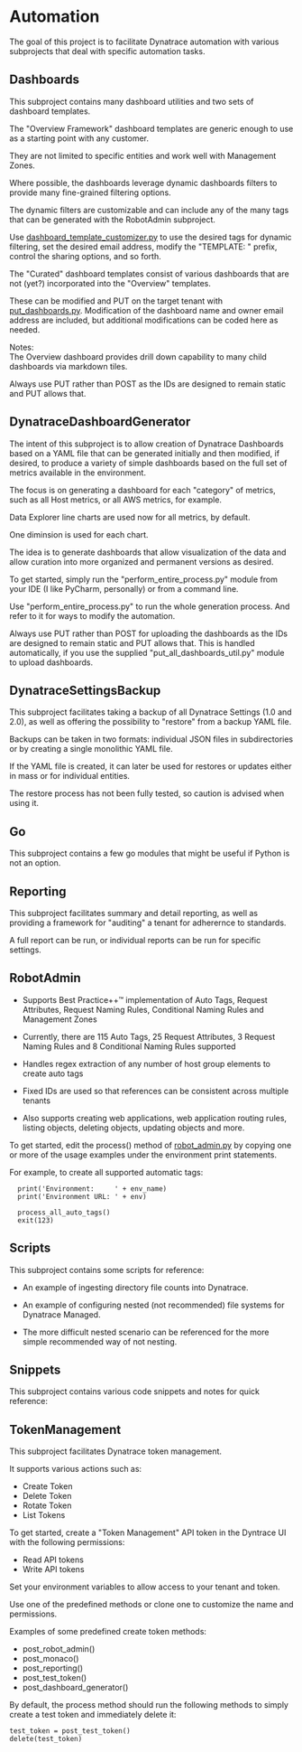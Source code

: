 # Automation
The goal of this project is to facilitate Dynatrace automation with various subprojects that deal with specific automation tasks.

## Dashboards
This subproject contains many dashboard utilities and two sets of dashboard templates.

The "Overview Framework" dashboard templates are generic enough to use as a starting point with any customer.  

They are not limited to specific entities and work well with Management Zones.  

Where possible, the dashboards leverage dynamic dashboards filters to provide many fine-grained filtering options.

The dynamic filters are customizable and can include any of the many tags that can be generated with the RobotAdmin subproject.  

Use [dashboard_template_customizer.py](https://github.com/Dynatrace-Dave-Mauney/Automation/blob/main/Dashboards/dashboard_template_customizer.py) to use the desired tags for dynamic filtering, set the desired email address, modify the "TEMPLATE: " prefix, control the sharing options, and so forth.  

The "Curated" dashboard templates consist of various dashboards that are not (yet?) incorporated into the "Overview" templates.

These can be modified and PUT on the target tenant with [put_dashboards.py](https://github.com/Dynatrace-Dave-Mauney/Automation/blob/main/Dashboards/put_dashboards.py).  Modification of the dashboard name and owner email address are included, but additional modifications can be coded here as needed.

Notes:  
The Overview dashboard provides drill down capability to many child dashboards via markdown tiles.  

Always use PUT rather than POST as the IDs are designed to remain static and PUT allows that.

## DynatraceDashboardGenerator
The intent of this subproject is to allow creation of Dynatrace Dashboards based on a YAML file that can be generated initially and then modified, if desired, to produce a variety of simple dashboards based on the full set of metrics available in the environment.

The focus is on generating a dashboard for each "category" of metrics, such as all
Host metrics, or all AWS metrics, for example.

Data Explorer line charts are used now for all metrics, by default.

One diminsion is used for each chart.

The idea is to generate dashboards that allow visualization of the data and allow curation into more organized and permanent versions as desired.

To get started, simply run the "perform_entire_process.py" module from your IDE (I like PyCharm, personally) or from a command line.

Use "perform_entire_process.py" to run the whole generation process.
And refer to it for ways to modify the automation.  

Always use PUT rather than POST for uploading the dashboards as the IDs are designed to remain static and PUT allows that.  This is handled automatically, if you use the supplied "put_all_dashboards_util.py" module to upload dashboards.  

## DynatraceSettingsBackup

This subproject facilitates taking a backup of all Dynatrace Settings (1.0 and 2.0), as well as offering the possibility to "restore" from a backup YAML file.

Backups can be taken in two formats:  individual JSON files in subdirectories or by creating a single monolithic YAML file.

If the YAML file is created, it can later be used for restores or updates either in mass or for individual entities.

The restore process has not been fully tested, so caution is advised when using it.

## Go

This subproject contains a few go modules that might be useful if Python is not an option.

## Reporting

This subproject facilitates summary and detail reporting, as well as providing a framework for "auditing" a tenant for adherernce to standards.

A full report can be run, or individual reports can be run for specific settings.

## RobotAdmin

- Supports Best Practice++™ implementation of Auto Tags, Request Attributes, Request Naming Rules, Conditional Naming Rules and Management Zones


- Currently, there are 115 Auto Tags, 25 Request Attributes, 3 Request Naming Rules and 8 Conditional Naming Rules supported


- Handles regex extraction of any number of host group elements to create auto tags


- Fixed IDs are used so that references can be consistent across multiple tenants


- Also supports creating web applications, web application routing rules, listing objects, deleting objects, updating objects and more.


To get started, edit the process() method of [robot_admin.py](https://github.com/Dynatrace-Dave-Mauney/Automation/blob/main/RobotAdmin/robot_admin.py) by copying one or more of the usage examples under the environment print statements.

For example, to create all supported automatic tags:

```  
  print('Environment:     ' + env_name)
  print('Environment URL: ' + env)

  process_all_auto_tags()
  exit(123)
```

## Scripts

This subproject contains some scripts for reference:

- An example of ingesting directory file counts into Dynatrace.

 
- An example of configuring nested (not recommended) file systems for Dynatrace Managed.


- The more difficult nested scenario can be referenced for the more simple recommended way of not nesting.

## Snippets

This subproject contains various code snippets and notes for quick reference:

## TokenManagement

This subproject facilitates Dynatrace token management.

It supports various actions such as:

- Create Token
- Delete Token
- Rotate Token
- List Tokens

To get started, create a "Token Management" API token in the Dyntrace UI with the following permissions:

- Read API tokens
- Write API tokens

Set your environment variables to allow access to your tenant and token.

Use one of the predefined methods or clone one to customize the name and permissions.

Examples of some predefined create token methods:

- post_robot_admin()
- post_monaco()
- post_reporting()
- post_test_token()
- post_dashboard_generator()

By default, the process method should run the following methods to simply create a test token and immediately delete it:

```
test_token = post_test_token()
delete(test_token)
```

